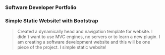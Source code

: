 
### Software Developer Portfolio
### Simple Static Website! with Bootstrap

>Created a dynamically head and navigation template for website.
>I didn't want to use MVC engines, no servers or to learn a new plugin.
>I am creating a software development website and this will be one piece of the project.
>I simple static website!
